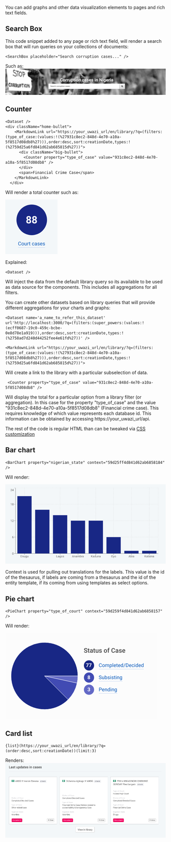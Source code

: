 You can add graphs and other data visualization elements to pages and rich text fields.

## Search Box

This code snippet added to any page or rich text field, will render a search box that will run queries on your collections of documents:

```
<SearchBox placeholder="Search corruption cases..." />
```

Such as:
![Component search box](https://github.com/huridocs/uwazi-assets/blob/master/wiki/screenshots/component-search-box.png)

## Counter
```
<Dataset />
<div className="home-bullet">
    <MarkdownLink url="https://your_uwazi_url/en/library/?q=(filters:(type_of_case:(values:!(%27931c8ec2-848d-4e70-a10a-5f8517d08db8%27))),order:desc,sort:creationDate,types:!(%2759d25a6fd841d62ab685815d%27))">
      <div className="big-bullet">
        <Counter property="type_of_case" value="931c8ec2-848d-4e70-a10a-5f8517d08db8" />
      </div>
      <span>Financial Crime Case</span>
    </MarkdownLink>
  </div>
```
Will render a total counter such as:

![Total counter](https://github.com/huridocs/uwazi-assets/blob/master/wiki/screenshots/component-total-counter.png)

Explained:

```
<Dataset />
```
Will inject the data from the default library query so its available to be used as data source for the components. This includes all aggregations for all filters.

You can create other datasets based on library queries that will provide different aggregations for your charts and graphs:

```
<Dataset name='a_name_to_refer_this_dataset' url'http://localhost:3000/?q=(filters:(super_powers:(values:!(ecff0687-19c0-459c-bcbe-0e8d78e1a919))),order:desc,sort:creationDate,types:!(%2758ad7d240d44252fee4e61fd%27))' />
```

```
<MarkdownLink url="https://your_uwazi_url/en/library/?q=(filters:(type_of_case:(values:!(%27931c8ec2-848d-4e70-a10a-5f8517d08db8%27))),order:desc,sort:creationDate,types:!(%2759d25a6fd841d62ab685815d%27))">
```
Will create a link to the library with a particular subselection of data.

```
 <Counter property="type_of_case" value="931c8ec2-848d-4e70-a10a-5f8517d08db8" />
```
Will display the total for a particular option from a library filter (or aggregation). In this case for the property "type_of_case" and the value "931c8ec2-848d-4e70-a10a-5f8517d08db8" (Financial crime case). This requires knowledge of which value represents each database id. This information can be obtained by accessing https://your_uwazi_url/api. 

The rest of the code is regular HTML than can be tweaked via [CSS customization](https://github.com/huridocs/uwazi/wiki/Customize-the-interface)

## Bar chart
```
<BarChart property="nigerian_state" context="59d25ff4d841d62ab6858184" />
```

Will render:

![Bar chart](https://github.com/huridocs/uwazi-assets/blob/master/wiki/screenshots/component-graph-bar.png)

Context is used for pulling out translations for the labels. This value is the id of the thesaurus, if labels are coming from a thesaurus and the id of the entity template, if its coming from using templates as select options.

## Pie chart
```
<PieChart property="type_of_court" context="59d259f4d841d62ab6858157" />
```

Will render:

![Pie chart](https://github.com/huridocs/uwazi-assets/blob/master/wiki/screenshots/component-pie-chart.png)

## Card list

```
{list}(https://your_uwazi_url/en/library/?q=(order:desc,sort:creationDate))(limit:3)
```
Renders:
![Card list](https://github.com/huridocs/uwazi-assets/blob/master/wiki/screenshots/component-card-list.png)
